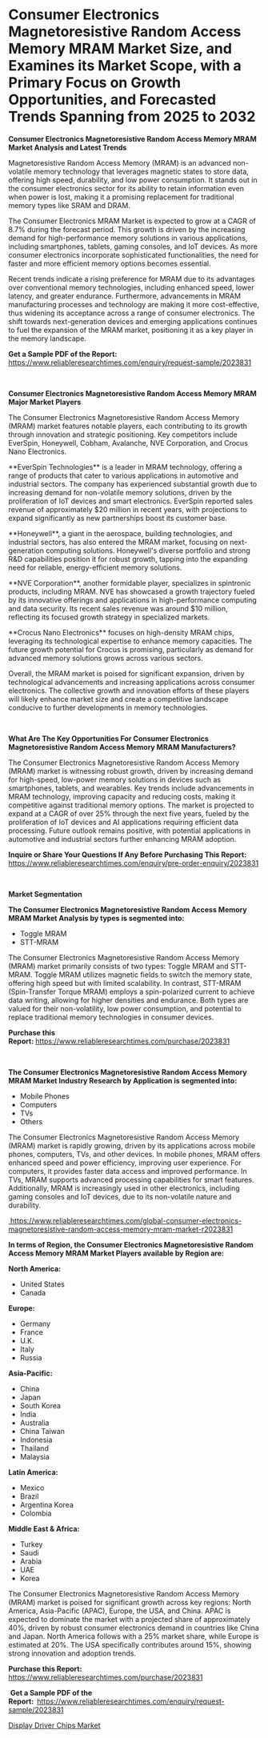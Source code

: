 <p><h1>Consumer Electronics Magnetoresistive Random Access Memory MRAM Market Size, and Examines its Market Scope, with a Primary Focus on Growth Opportunities, and Forecasted Trends Spanning from 2025 to 2032</h1></p><p><strong>Consumer Electronics Magnetoresistive Random Access Memory MRAM Market Analysis and Latest Trends</strong></p>
<p><p>Magnetoresistive Random Access Memory (MRAM) is an advanced non-volatile memory technology that leverages magnetic states to store data, offering high speed, durability, and low power consumption. It stands out in the consumer electronics sector for its ability to retain information even when power is lost, making it a promising replacement for traditional memory types like SRAM and DRAM.</p><p>The Consumer Electronics MRAM Market is expected to grow at a CAGR of 8.7% during the forecast period. This growth is driven by the increasing demand for high-performance memory solutions in various applications, including smartphones, tablets, gaming consoles, and IoT devices. As more consumer electronics incorporate sophisticated functionalities, the need for faster and more efficient memory options becomes essential.</p><p>Recent trends indicate a rising preference for MRAM due to its advantages over conventional memory technologies, including enhanced speed, lower latency, and greater endurance. Furthermore, advancements in MRAM manufacturing processes and technology are making it more cost-effective, thus widening its acceptance across a range of consumer electronics. The shift towards next-generation devices and emerging applications continues to fuel the expansion of the MRAM market, positioning it as a key player in the memory landscape.</p></p>
<p><strong>Get a Sample PDF of the Report:&nbsp;</strong> <a href="https://www.reliableresearchtimes.com/enquiry/request-sample/2023831?utm_campaign=2204&utm_medium=2&utm_source=Github&utm_content=ia&utm_term=29032025&utm_id=consumer-electronics-magnetoresistive-random-access-memory-mram">https://www.reliableresearchtimes.com/enquiry/request-sample/2023831</a></p>
<p>&nbsp;</p>
<p><strong>Consumer Electronics Magnetoresistive Random Access Memory MRAM Major Market Players</strong></p>
<p><p>The Consumer Electronics Magnetoresistive Random Access Memory (MRAM) market features notable players, each contributing to its growth through innovation and strategic positioning. Key competitors include EverSpin, Honeywell, Cobham, Avalanche, NVE Corporation, and Crocus Nano Electronics.</p><p>**EverSpin Technologies** is a leader in MRAM technology, offering a range of products that cater to various applications in automotive and industrial sectors. The company has experienced substantial growth due to increasing demand for non-volatile memory solutions, driven by the proliferation of IoT devices and smart electronics. EverSpin reported sales revenue of approximately $20 million in recent years, with projections to expand significantly as new partnerships boost its customer base.</p><p>**Honeywell**, a giant in the aerospace, building technologies, and industrial sectors, has also entered the MRAM market, focusing on next-generation computing solutions. Honeywell's diverse portfolio and strong R&D capabilities position it for robust growth, tapping into the expanding need for reliable, energy-efficient memory solutions.</p><p>**NVE Corporation**, another formidable player, specializes in spintronic products, including MRAM. NVE has showcased a growth trajectory fueled by its innovative offerings and applications in high-performance computing and data security. Its recent sales revenue was around $10 million, reflecting its focused growth strategy in specialized markets.</p><p>**Crocus Nano Electronics** focuses on high-density MRAM chips, leveraging its technological expertise to enhance memory capacities. The future growth potential for Crocus is promising, particularly as demand for advanced memory solutions grows across various sectors.</p><p>Overall, the MRAM market is poised for significant expansion, driven by technological advancements and increasing applications across consumer electronics. The collective growth and innovation efforts of these players will likely enhance market size and create a competitive landscape conducive to further developments in memory technologies.</p></p>
<p>&nbsp;</p>
<p><strong>What Are The Key Opportunities For Consumer Electronics Magnetoresistive Random Access Memory MRAM Manufacturers?</strong></p>
<p><p>The Consumer Electronics Magnetoresistive Random Access Memory (MRAM) market is witnessing robust growth, driven by increasing demand for high-speed, low-power memory solutions in devices such as smartphones, tablets, and wearables. Key trends include advancements in MRAM technology, improving capacity and reducing costs, making it competitive against traditional memory options. The market is projected to expand at a CAGR of over 25% through the next five years, fueled by the proliferation of IoT devices and AI applications requiring efficient data processing. Future outlook remains positive, with potential applications in automotive and industrial sectors further enhancing MRAM adoption.</p></p>
<p><strong>Inquire or Share Your Questions If Any Before Purchasing This Report:</strong> <a href="https://www.reliableresearchtimes.com/enquiry/pre-order-enquiry/2023831?utm_campaign=2204&utm_medium=2&utm_source=Github&utm_content=ia&utm_term=29032025&utm_id=consumer-electronics-magnetoresistive-random-access-memory-mram">https://www.reliableresearchtimes.com/enquiry/pre-order-enquiry/2023831</a></p>
<p>&nbsp;</p>
<p><strong>Market Segmentation</strong></p>
<p><strong>The Consumer Electronics Magnetoresistive Random Access Memory MRAM Market Analysis by types is segmented into:</strong></p>
<p><ul><li>Toggle MRAM</li><li>STT-MRAM</li></ul></p>
<p><p>The Consumer Electronics Magnetoresistive Random Access Memory (MRAM) market primarily consists of two types: Toggle MRAM and STT-MRAM. Toggle MRAM utilizes magnetic fields to switch the memory state, offering high speed but with limited scalability. In contrast, STT-MRAM (Spin-Transfer Torque MRAM) employs a spin-polarized current to achieve data writing, allowing for higher densities and endurance. Both types are valued for their non-volatility, low power consumption, and potential to replace traditional memory technologies in consumer devices.</p></p>
<p><strong>Purchase this Report:&nbsp;</strong><a href="https://www.reliableresearchtimes.com/purchase/2023831?utm_campaign=2204&utm_medium=2&utm_source=Github&utm_content=ia&utm_term=29032025&utm_id=consumer-electronics-magnetoresistive-random-access-memory-mram">https://www.reliableresearchtimes.com/purchase/2023831</a></p>
<p>&nbsp;</p>
<p><strong>The Consumer Electronics Magnetoresistive Random Access Memory MRAM Market Industry Research by Application is segmented into:</strong></p>
<p><ul><li>Mobile Phones</li><li>Computers</li><li>TVs</li><li>Others</li></ul></p>
<p><p>The Consumer Electronics Magnetoresistive Random Access Memory (MRAM) market is rapidly growing, driven by its applications across mobile phones, computers, TVs, and other devices. In mobile phones, MRAM offers enhanced speed and power efficiency, improving user experience. For computers, it provides faster data access and improved performance. In TVs, MRAM supports advanced processing capabilities for smart features. Additionally, MRAM is increasingly used in other electronics, including gaming consoles and IoT devices, due to its non-volatile nature and durability.</p></p>
<p><a href="https://www.reliableresearchtimes.com/global-consumer-electronics-magnetoresistive-random-access-memory-mram-market-r2023831?utm_campaign=2204&utm_medium=2&utm_source=Github&utm_content=ia&utm_term=29032025&utm_id=consumer-electronics-magnetoresistive-random-access-memory-mram">&nbsp;https://www.reliableresearchtimes.com/global-consumer-electronics-magnetoresistive-random-access-memory-mram-market-r2023831</a></p>
<p><strong>In terms of Region, the Consumer Electronics Magnetoresistive Random Access Memory MRAM Market Players available by Region are:</strong></p>
<p>
    <p> <strong> North America: </strong>
        <ul>
            <li>United States</li>
            <li>Canada</li>
        </ul>
        </p> 
    <p> <strong> Europe: </strong>
        <ul>
            <li>Germany</li>
            <li>France</li>
            <li>U.K.</li>
            <li>Italy</li>
            <li>Russia</li>
        </ul>
        </p> 
    <p> <strong> Asia-Pacific: </strong>
        <ul>
            <li>China</li>
            <li>Japan</li>
            <li>South Korea</li>
            <li>India</li>
            <li>Australia</li>
            <li>China Taiwan</li>
            <li>Indonesia</li>
            <li>Thailand</li>
            <li>Malaysia</li>
        </ul>
        </p> 
    <p> <strong> Latin America: </strong>
        <ul>
            <li>Mexico</li>
            <li>Brazil</li>
            <li>Argentina Korea</li>
            <li>Colombia</li>
        </ul>
        </p> 
    <p> <strong> Middle East & Africa: </strong>
        <ul>
            <li>Turkey</li>
            <li>Saudi</li>
            <li>Arabia</li>
            <li>UAE</li>
            <li>Korea</li>
        </ul>
    </p>
    </p>
<p><p>The Consumer Electronics Magnetoresistive Random Access Memory (MRAM) market is poised for significant growth across key regions: North America, Asia-Pacific (APAC), Europe, the USA, and China. APAC is expected to dominate the market with a projected share of approximately 40%, driven by robust consumer electronics demand in countries like China and Japan. North America follows with a 25% market share, while Europe is estimated at 20%. The USA specifically contributes around 15%, showing strong innovation and adoption trends.</p></p>
<p><strong>Purchase this Report: </strong><a href="https://www.reliableresearchtimes.com/purchase/2023831?utm_campaign=2204&utm_medium=2&utm_source=Github&utm_content=ia&utm_term=29032025&utm_id=consumer-electronics-magnetoresistive-random-access-memory-mram">https://www.reliableresearchtimes.com/purchase/2023831</a></p>
<p>&nbsp;<strong>Get a Sample PDF of the Report:&nbsp;&nbsp;</strong><a href="https://www.reliableresearchtimes.com/enquiry/request-sample/2023831?utm_campaign=2204&utm_medium=2&utm_source=Github&utm_content=ia&utm_term=29032025&utm_id=consumer-electronics-magnetoresistive-random-access-memory-mram">https://www.reliableresearchtimes.com/enquiry/request-sample/2023831</a></p>
<p><strong></strong></p>
<p><p><a href="https://github.com/tona7vba/Market-Research-Report-List-1/blob/main/display-driver-chips-market.md?utm_campaign=2204&utm_medium=2&utm_source=Github&utm_content=ia&utm_term=29032025&utm_id=consumer-electronics-magnetoresistive-random-access-memory-mram">Display Driver Chips Market</a></p></p>